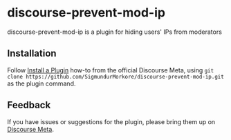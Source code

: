 # discourse-prevent-mod-ip

discourse-prevent-mod-ip is a plugin for hiding users' IPs from moderators

## Installation

Follow [Install a Plugin](https://meta.discourse.org/t/install-a-plugin/19157)
how-to from the official Discourse Meta, using `git clone https://github.com/SigmundurMorkore/discourse-prevent-mod-ip.git`
as the plugin command.

## Feedback

If you have issues or suggestions for the plugin, please bring them up on
[Discourse Meta](https://meta.discourse.org).
